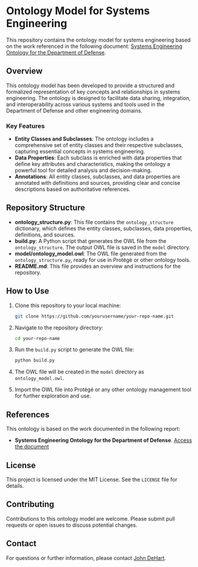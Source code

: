 # Ontology Model for Systems Engineering

This repository contains the ontology model for systems engineering based on the work referenced in the following document: [Systems Engineering Ontology for the Department of Defense](https://apps.dtic.mil/sti/citations/trecms/AD1213647).

## Overview

This ontology model has been developed to provide a structured and formalized representation of key concepts and relationships in systems engineering. The ontology is designed to facilitate data sharing, integration, and interoperability across various systems and tools used in the Department of Defense and other engineering domains.

### Key Features
- **Entity Classes and Subclasses**: The ontology includes a comprehensive set of entity classes and their respective subclasses, capturing essential concepts in systems engineering.
- **Data Properties**: Each subclass is enriched with data properties that define key attributes and characteristics, making the ontology a powerful tool for detailed analysis and decision-making.
- **Annotations**: All entity classes, subclasses, and data properties are annotated with definitions and sources, providing clear and concise descriptions based on authoritative references.

## Repository Structure

- **ontology_structure.py**: This file contains the `ontology_structure` dictionary, which defines the entity classes, subclasses, data properties, definitions, and sources.
- **build.py**: A Python script that generates the OWL file from the `ontology_structure`. The output OWL file is saved in the `model` directory.
- **model/ontology_model.owl**: The OWL file generated from the `ontology_structure.py`, ready for use in Protégé or other ontology tools.
- **README.md**: This file provides an overview and instructions for the repository.

## How to Use

1. Clone this repository to your local machine:
   ```bash
   git clone https://github.com/yourusername/your-repo-name.git
   ```
   
2. Navigate to the repository directory:
   ```bash
   cd your-repo-name
   ```
   
3. Run the `build.py` script to generate the OWL file:
   ```bash
   python build.py
   ```
   
4. The OWL file will be created in the `model` directory as `ontology_model.owl`.

5. Import the OWL file into Protégé or any other ontology management tool for further exploration and use.

## References

This ontology is based on the work documented in the following report:

- **Systems Engineering Ontology for the Department of Defense**. [Access the document](https://apps.dtic.mil/sti/citations/trecms/AD1213647)

## License

This project is licensed under the MIT License. See the `LICENSE` file for details.

## Contributing

Contributions to this ontology model are welcome. Please submit pull requests or open issues to discuss potential changes.

## Contact

For questions or further information, please contact [John DeHart](mailto:jdehart@avian.com).
